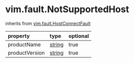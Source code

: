 vim.fault.NotSupportedHost
==========================
inherits from [vim.fault.HostConnectFault](docs/vim.fault.HostConnectFault.md)

| property | type | optional |
|:---------|:-----|:---------|
| productName | [string](string.md "string") | true |
| productVersion | [string](string.md "string") | true |
